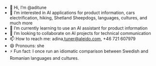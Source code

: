 - 👋 Hi, I’m @aditune
- 👀 I’m interested in AI applications for product information, cars electrification, hiking, Shetland Sheepdogs, languages, cultures, and much more
- 🌱 I’m currently learning to use an AI assistant for product information
- 💞️ I’m looking to collaborate on AI projects for technical communication
- 📫 How to reach me: adina,tuner@aleido.com, +46 721 607979
- 😄 Pronouns: she
- ⚡ Fun fact: I once run an idiomatic comparison between Swedish and Romanian languages and cultures.

<!---
aditune/aditune is a ✨ special ✨ repository because its `README.md` (this file) appears on your GitHub profile.
You can click the Preview link to take a look at your changes.
--->
